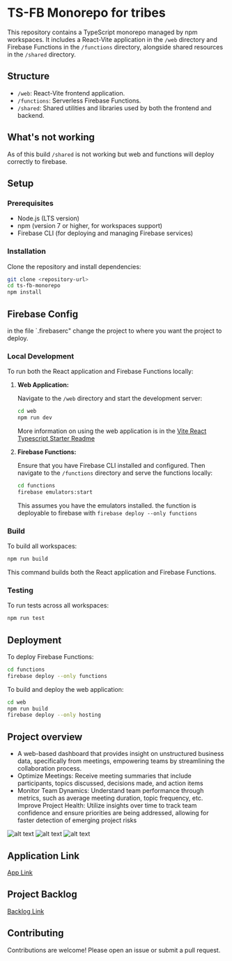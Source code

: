 # TS-FB Monorepo for tribes

This repository contains a TypeScript monorepo managed by npm workspaces. It includes a React-Vite application in the `/web` directory and Firebase Functions in the `/functions` directory, alongside shared resources in the `/shared` directory.

## Structure

- `/web`: React-Vite frontend application.
- `/functions`: Serverless Firebase Functions.
- `/shared`: Shared utilities and libraries used by both the frontend and backend.

## What's not working

As of this build `/shared` is not working but web and functions will deploy correctly to firebase.

## Setup

### Prerequisites

- Node.js (LTS version)
- npm (version 7 or higher, for workspaces support)
- Firebase CLI (for deploying and managing Firebase services)

### Installation

Clone the repository and install dependencies:

```bash
git clone <repository-url>
cd ts-fb-monorepo
npm install
```

## Firebase Config

in the file `.firebaserc" change the project to where you want the project to deploy.

### Local Development

To run both the React application and Firebase Functions locally:

1. **Web Application:**

   Navigate to the `/web` directory and start the development server:

   ```bash
   cd web
   npm run dev
   ```

   More information on using the web application is in the [Vite React Typescript Starter Readme](./web/README.md)

2. **Firebase Functions:**

   Ensure that you have Firebase CLI installed and configured. Then navigate to the `/functions` directory and serve the functions locally:

   ```bash
   cd functions
   firebase emulators:start
   ```

   This assumes you have the emulators installed. the function is deployable to firebase with `firebase deploy --only functions`

### Build

To build all workspaces:

```bash
npm run build
```

This command builds both the React application and Firebase Functions.

### Testing

To run tests across all workspaces:

```bash
npm run test
```

## Deployment

To deploy Firebase Functions:

```bash
cd functions
firebase deploy --only functions
```

To build and deploy the web application:

```bash
cd web
npm run build
firebase deploy --only hosting
```

## Project overview
- A web-based dashboard that provides insight on unstructured business data, specifically from meetings, empowering teams by streamlining the collaboration process. 
- Optimize Meetings: Receive meeting summaries that include participants, topics discussed, decisions made, and action items
- Monitor Team Dynamics: Understand team performance through metrics, such as average meeting duration, topic frequency, etc.
Improve Project Health: Utilize insights over time to track team confidence and ensure priorities are being addressed, allowing for faster detection of emerging project risks

![alt text](https://firebasestorage.googleapis.com/v0/b/tribe-b.appspot.com/o/Screenshot%202024-05-29%20at%2011.09.00%E2%80%AFPM.png?alt=media&token=1cefa9f4-3e15-4404-8d21-a1f79a66df38)
![alt text](https://firebasestorage.googleapis.com/v0/b/tribe-b.appspot.com/o/Screenshot%202024-05-29%20at%2011.09.09%E2%80%AFPM.png?alt=media&token=238362e7-6ed8-49e6-8502-8f1957259b4a)
![alt text](https://firebasestorage.googleapis.com/v0/b/tribe-b.appspot.com/o/Screenshot%202024-05-29%20at%2011.09.18%E2%80%AFPM.png?alt=media&token=305181c7-6e29-428d-8ef4-69d636929f63)
## Application Link
[App Link](https://tribe-b.web.app/)

## Project Backlog
[Backlog Link](https://github.com/orgs/NU394-S2024TTh/projects/3)
## Contributing

Contributions are welcome! Please open an issue or submit a pull request.
